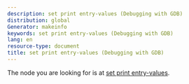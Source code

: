 ```yaml
---
description: set print entry-values (Debugging with GDB)
distribution: global
Generator: makeinfo
keywords: set print entry-values (Debugging with GDB)
lang: en
resource-type: document
title: set print entry-values (Debugging with GDB)
---
```

The node you are looking for is at [set print entry-values](Print-Settings.html#set-print-entry_002dvalues).
